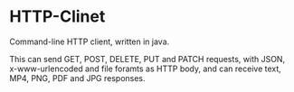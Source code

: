 # HTTP-Clinet
Command-line HTTP client, written in java.


This can send GET, POST, DELETE, PUT and PATCH requests, with JSON, x-www-urlencoded and file foramts as HTTP body,
and can receive text, MP4, PNG, PDF and JPG responses.
